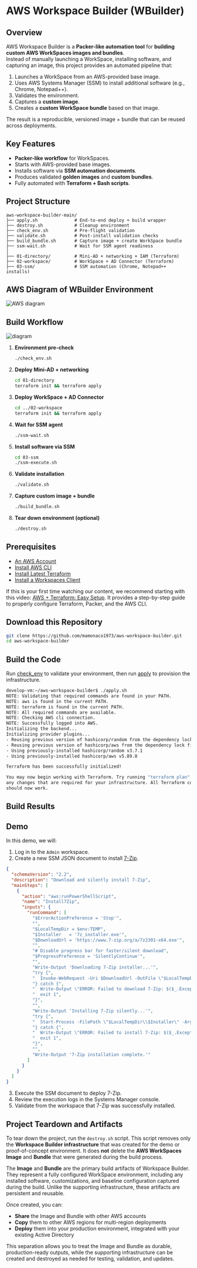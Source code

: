 # AWS Workspace Builder (WBuilder)

## Overview
AWS Workspace Builder is a **Packer-like automation tool** for **building custom AWS WorkSpaces images and bundles**.  
Instead of manually launching a WorkSpace, installing software, and capturing an image, this project provides an automated pipeline that:

1. Launches a WorkSpace from an AWS-provided base image.  
2. Uses AWS Systems Manager (SSM) to install additional software (e.g., Chrome, Notepad++).  
3. Validates the environment.  
4. Captures a **custom image**.  
5. Creates a **custom WorkSpace bundle** based on that image.  

The result is a reproducible, versioned image + bundle that can be reused across deployments.


## Key Features
- **Packer-like workflow** for WorkSpaces.  
- Starts with AWS-provided base images.  
- Installs software via **SSM automation documents**.  
- Produces validated **golden images** and **custom bundles**.  
- Fully automated with **Terraform + Bash scripts**.  

## Project Structure
```text
aws-workspace-builder-main/
├── apply.sh              # End-to-end deploy + build wrapper
├── destroy.sh            # Cleanup environment
├── check_env.sh          # Pre-flight validation
├── validate.sh           # Post-install validation checks
├── build_bundle.sh       # Capture image + create WorkSpace bundle
├── ssm-wait.sh           # Wait for SSM agent readiness
│
├── 01-directory/         # Mini-AD + networking + IAM (Terraform)
├── 02-workspace/         # WorkSpace + AD Connector (Terraform)
├── 03-ssm/               # SSM automation (Chrome, Notepad++ installs)
```

## AWS Diagram of WBuilder Environment

![AWS diagram](aws-workspace-builder.png)

## Build Workflow

![diagram](workflow.png)

1. **Environment pre-check**  
   ```bash
   ./check_env.sh
   ```

2. **Deploy Mini-AD + networking**  
   ```bash
   cd 01-directory
   terraform init && terraform apply
   ```

3. **Deploy WorkSpace + AD Connector**  
   ```bash
   cd ../02-workspace
   terraform init && terraform apply
   ```

4. **Wait for SSM agent**  
   ```bash
   ./ssm-wait.sh
   ```

5. **Install software via SSM**  
   ```bash
   cd 03-ssm
   ./ssm-execute.sh
   ```

6. **Validate installation**  
   ```bash
   ./validate.sh
   ```

7. **Capture custom image + bundle**  
   ```bash
   ./build_bundle.sh
   ```

8. **Tear down environment (optional)**  
   ```bash
   ./destroy.sh
   ```

## Prerequisites

* [An AWS Account](https://aws.amazon.com/console/)
* [Install AWS CLI](https://docs.aws.amazon.com/cli/latest/userguide/getting-started-install.html) 
* [Install Latest Terraform](https://developer.hashicorp.com/terraform/install)
* [Install a Workspaces Client](https://clients.amazonworkspaces.com/)

If this is your first time watching our content, we recommend starting with this video: [AWS + Terraform: Easy Setup](https://youtu.be/BCMQo0CB9wk). It provides a step-by-step guide to properly configure Terraform, Packer, and the AWS CLI.  


## Download this Repository

```bash
git clone https://github.com/mamonaco1973/aws-workspace-builder.git
cd aws-workspace-builder
```


## Build the Code

Run [check_env](check_env.sh) to validate your environment, then run [apply](apply.sh) to provision the infrastructure.

```bash
develop-vm:~/aws-workspace-builder$ ./apply.sh
NOTE: Validating that required commands are found in your PATH.
NOTE: aws is found in the current PATH.
NOTE: terraform is found in the current PATH.
NOTE: All required commands are available.
NOTE: Checking AWS cli connection.
NOTE: Successfully logged into AWS.
Initializing the backend...
Initializing provider plugins...
- Reusing previous version of hashicorp/random from the dependency lock file
- Reusing previous version of hashicorp/aws from the dependency lock file
- Using previously-installed hashicorp/random v3.7.1
- Using previously-installed hashicorp/aws v5.89.0

Terraform has been successfully initialized!

You may now begin working with Terraform. Try running "terraform plan" to see
any changes that are required for your infrastructure. All Terraform commands
should now work.
```


## Build Results


## Demo

In this demo, we will:

1. Log in to the `Admin` workspace.  
2. Create a new SSM JSON document to install [7-Zip](https://www.7-zip.org).  


```json
{
  "schemaVersion": "2.2",
  "description": "Download and silently install 7-Zip",
  "mainSteps": [
    {
      "action": "aws:runPowerShellScript",
      "name": "Install7Zip",
      "inputs": {
        "runCommand": [
          "$ErrorActionPreference = 'Stop'",
          "",
          "$LocalTempDir = $env:TEMP",
          "$Installer   = '7z_installer.exe'",
          "$DownloadUrl = 'https://www.7-zip.org/a/7z2301-x64.exe'",
          "",
          "# Disable progress bar for faster/silent download",
          "$ProgressPreference = 'SilentlyContinue'",
          "",
          "Write-Output 'Downloading 7-Zip installer...'",
          "try {",
          "  Invoke-WebRequest -Uri $DownloadUrl -OutFile \"$LocalTempDir\\$Installer\" -UseBasicParsing",
          "} catch {",
          "  Write-Output \"ERROR: Failed to download 7-Zip: $($_.Exception.Message)\"",
          "  exit 1",
          "}",
          "",
          "Write-Output 'Installing 7-Zip silently...'",
          "try {",
          "  Start-Process -FilePath \"$LocalTempDir\\$Installer\" -ArgumentList '/S' -Wait -NoNewWindow",
          "} catch {",
          "  Write-Output \"ERROR: Failed to install 7-Zip: $($_.Exception.Message)\"",
          "  exit 1",
          "}",
          "",
          "Write-Output '7-Zip installation complete.'"
        ]
      }
    }
  ]
}
```

3. Execute the SSM document to deploy 7-Zip.  
4. Review the execution logs in the Systems Manager console.  
5. Validate from the workspace that 7-Zip was successfully installed.

## Project Teardown and Artifacts

To tear down the project, run the `destroy.sh` script. This script removes only the **Workspace Builder infrastructure** that was created for the demo or proof-of-concept environment. It does **not** delete the **AWS WorkSpaces Image** and **Bundle** that were generated during the build process.

The **Image** and **Bundle** are the primary build artifacts of Workspace Builder. They represent a fully configured WorkSpace environment, including any installed software, customizations, and baseline configuration captured during the build. Unlike the supporting infrastructure, these artifacts are persistent and reusable.

Once created, you can:

- **Share** the Image and Bundle with other AWS accounts  
- **Copy** them to other AWS regions for multi-region deployments  
- **Deploy** them into your production environment, integrated with your existing Active Directory  

This separation allows you to treat the Image and Bundle as durable, production-ready outputs, while the supporting infrastructure can be created and destroyed as needed for testing, validation, and updates.
